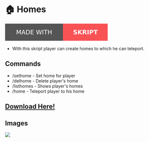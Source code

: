 # 🏠 Homes
![Made with Skript](/skript.svg)
- With this skript player can create homes to which he can teleport.
## Commands
- /sethome <home name> - Set home for player
- /delhome <home name> - Delete player's home
- /listhomes - Shows player's homes
- /home <home name> - Teleport player to his home

## [Download Here!](https://www.spigotmc.org/resources/homes-skript.101412/)
 
## Images
![](https://clickimg.xyz/img/S9aZFX8.png)
